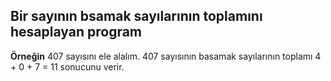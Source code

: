 ## Bir sayının bsamak sayılarının toplamını hesaplayan program

**Örneğin** 407 sayısını ele alalım. 407 sayısının basamak sayılarının toplamı 4 + 0 + 7 = 11 sonucunu verir. 